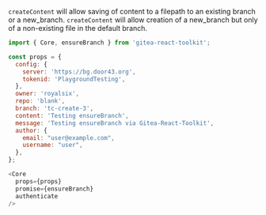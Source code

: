 `createContent` will allow saving of content to a filepath to an existing branch or a new_branch.
`createContent` will allow creation of a new_branch but only of a non-existing file in the default branch.

```js
import { Core, ensureBranch } from 'gitea-react-toolkit';

const props = {
  config: {
    server: 'https://bg.door43.org',
    tokenid: 'PlaygroundTesting',
  },
  owner: 'royalsix',
  repo: 'blank',
  branch: 'tc-create-3',
  content: 'Testing ensureBranch',
  message: 'Testing ensureBranch via Gitea-React-Toolkit',
  author: {
    email: "user@example.com",
    username: "user",
  },
};

<Core
  props={props}
  promise={ensureBranch}
  authenticate
/>
```
